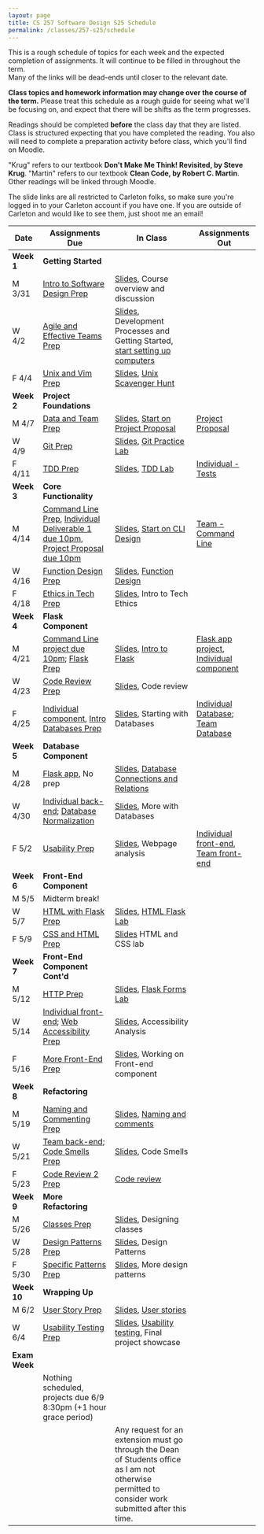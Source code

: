 ```yaml
---
layout: page
title: CS 257 Software Design S25 Schedule
permalink: /classes/257-s25/schedule
---
```


This is a rough schedule of topics for each week and the expected completion of assignments.
It will continue to be filled in throughout the term.  
Many of the links will be dead-ends until closer to the relevant date.

**Class topics and homework information may change over the course of the term.** Please treat this schedule as a rough guide for seeing what we'll be focusing on, and expect that there will be shifts as the term progresses.

Readings should be completed **before** the class day that they are listed. Class is structured expecting that you have completed the reading. You also will need to complete a preparation activity before class, which you'll find on Moodle.

"Krug" refers to our textbook **Don't Make Me Think! Revisited, by Steve Krug**.
"Martin" refers to our textbook **Clean Code, by Robert C. Martin**.
Other readings will be linked through Moodle.

The slide links are all restricted to Carleton folks, so make sure you're logged in to your Carleton account if you have one. If you are outside of Carleton and would like to see them, just shoot me an email!

| Date	| Assignments Due	| In Class |	Assignments Out |
| ------- | --------------- | ------------- | -------------- |
| **Week 1** | **Getting Started** |  | |
| M 3/31 | [Intro to Software Design Prep](intro-prep) | [Slides](https://docs.google.com/presentation/d/1WnPY3SFwvPkgFUhUWt5_yYeiLyoN_4-BSbDSUv4mNZ0/edit?usp=sharing), Course overview and discussion|  |
| W 4/2 | [Agile and Effective Teams Prep](agile-prep) | [Slides](https://docs.google.com/presentation/d/1YZo8-zWXact2-LJYutwCY5qA1w8643E17TTaG-6gjdY/edit?usp=sharing),<br> Development Processes and Getting Started, [start setting up computers](getting-started) |  |
| F 4/4 | [Unix and Vim Prep](unix-prep) | [Slides](), [Unix Scavenger Hunt](unix-scavenger-hunt) | |
| **Week 2** | **Project Foundations** | | |
| M 4/7 | [Data and Team Prep](data-prep) |[Slides](), [Start on Project Proposal](lab-proposal) | [Project Proposal](project-proposal)  | 
| W 4/9 | [Git Prep](git-prep) | [Slides](), [Git Practice Lab](lab-git) | |
| F 4/11 | [TDD Prep](tdd-prep) | [Slides](), [TDD Lab](tdd)  |[Individual - Tests](project-1-ind) |
| **Week 3** | **Core Functionality** | | |
| M 4/14 |[Command Line Prep](cl-prep), [Individual Deliverable 1 due 10pm](project-1-ind),   [Project Proposal due 10pm](project-proposal) | [Slides](), [Start on CLI Design](command-line-design) | [Team - Command Line](project-command-line)  |
| W 4/16 | [Function Design Prep](function-prep) | [Slides](), [Function Design](lab-functions.pdf) | |
| F 4/18 | [Ethics in Tech Prep](ethics-prep) | [Slides](), Intro to Tech Ethics | |
| **Week 4** | **Flask Component** | | |
| M 4/21 | [Command Line project due 10pm](project-command-line); [Flask Prep](flask-prep)| [Slides](), [Intro to Flask](flask-intro) | [Flask app project](project-2-flask), [Individual component](project-2-ind) |
| W 4/23 | [Code Review Prep](code-review-prep) | [Slides](), Code review | |
| F 4/25 | [Individual component](project-2-ind), [Intro Databases Prep](intro-database-prep) | [Slides](), Starting with Databases | [Individual Database](project-4-ind); [Team Database](project-4-backend)|
| **Week 5** | **Database Component** | | |
| M 4/28 | [Flask app](project-2-flask), No prep |[Slides](), [Database Connections and Relations](psycopg2)  | |
| W 4/30 | [Individual back-end](project-4-ind); [Database Normalization](normalization-prep) | [Slides](), More with Databases | |
| F 5/2 | [Usability Prep](web-usability-prep) | [Slides](), Webpage analysis | [Individual front-end](project-3-ind), [Team front-end](project-3-front-end)|
| **Week 6** | **Front-End Component** | | |
| M 5/5 | Midterm break! | | |
| W 5/7 | [HTML with Flask Prep](html-prep) | [Slides](), [HTML Flask Lab](flask-html)
 | F 5/9 | [CSS and HTML Prep](css-html-prep) | [Slides]() HTML and CSS lab | |
| **Week 7** | **Front-End Component Cont'd** | | |
| M 5/12 | [HTTP Prep](http-prep) | [Slides](), [Flask Forms Lab](flask-form) | |
| W 5/14 |[Individual front-end](project-3-ind); [Web Accessibility Prep](accessibility-prep) | [Slides](), Accessibility Analysis | |
| F 5/16 | [More Front-End Prep](more-front-prep) | [Slides](), Working on Front-end component | |
| **Week 8** | **Refactoring** | | |
| M 5/19 | [Naming and Commenting Prep](naming-prep) | [Slides](), [Naming and comments](https://docs.google.com/document/d/17oI-pCdvU2ICfR14rQbEbVLrZdhzQvPp4CSt_qmtXNs/edit?usp=sharing) | |
| W 5/21 | [Team back-end](project-4-backend); [Code Smells Prep](code-smells-prep) | [Slides](), Code Smells | |
| F 5/23 | [Code Review 2 Prep](review-2-prep) | [Code review](https://docs.google.com/document/d/14XSNJiFra4qo2RKNFcvgE5eRlLiUNyHS-X55gtiRHjk/edit?usp=sharing) | |
| **Week 9** | **More Refactoring** | | |
| M 5/26 | [Classes Prep](classes-prep) | [Slides](), Designing classes | |
| W 5/28 | [Design Patterns Prep](patterns-prep) | [Slides](), Design Patterns | |
| F 5/30 | [Specific Patterns Prep](more-patterns-prep) | [Slides](), More design patterns | |
| **Week 10** | **Wrapping Up** | | |
| M 6/2 | [User Story Prep](user-stories-prep) | [Slides](), [User stories](https://docs.google.com/document/d/10skIpunG7DqVl95JcwhzcgapS85rneG9tflb7XZBRTo/edit?usp=sharing) | |
| W 6/4 | [Usability Testing Prep](usability-prep) | [Slides](), [Usability testing](https://docs.google.com/document/d/167KzdJLn9OehrfxzPmUA9xB4zunkNrkrBJB40GsDlBk/edit?usp=drive_link), Final project showcase | |
| **Exam Week** | | |
| |Nothing scheduled, projects due 6/9 8:30pm (+1 hour grace period) | | |
| | | Any request for an extension must go through the Dean of Students office as I am not otherwise permitted to consider work submitted after this time. | |

